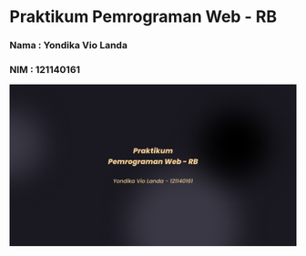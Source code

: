 # Praktikum Pemrograman Web - RB

### Nama : Yondika Vio Landa

### NIM : 121140161

![Thumbnail](thumbnail%20pemweb.png)
